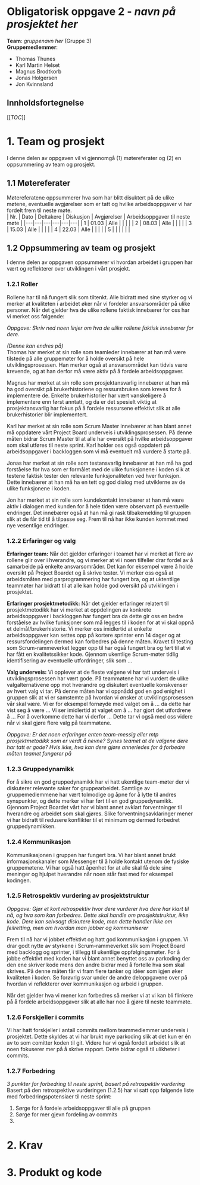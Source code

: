 # Obligatorisk oppgave 2 - *navn på prosjektet her*
**Team**: *gruppenavn her* (Gruppe 3)  
**Gruppemedlemmer**:  
 - Thomas Thunes
 - Karl Martin Helset
 - Magnus Brodtkorb
 - Jonas Holgersen
 - Jon Kvinnsland  

## Innholdsfortegnelse  
[[_TOC_]]  

# 1. Team og prosjekt
I denne delen av oppgaven vil vi gjennomgå (1) møtereferater og (2) en oppsummering av team og prosjekt.  

## 1.1 Møtereferater  
Møtereferatene oppsummerer hva som har blitt disuktert på de ulike møtene, eventuelle avgjørelser som er tatt og hvilke arbeidsoppgaver vi har fordelt frem til neste møte.  
| Nr. | Dato | Deltakere | Diskusjon | Avgjørelser | Arbeidsoppgaver til neste møte |
|---|---|---|---|---|---|
| 1 | 01.03 | Alle |  |  |  |
| 2 | 08.03 | Alle |  |  |  |
| 3 | 15.03 | Alle |  |  |  |
| 4 | 22.03 | Alle |  |  |  |
| 5 |  |  |  |  |  |  

## 1.2 Oppsummering av team og prosjekt  
I denne delen av oppgaven oppsummerer vi hvordan arbeidet i gruppen har vært og reflekterer over utviklingen i vårt prosjekt.  
### 1.2.1 Roller
Rollene har til nå fungert slik som tiltenkt. Alle bidratt med sine styrker og vi merker at kvaliteten i arbeidet øker når vi fordeler ansvarsområder på ulike personer. Når det gjelder hva de ulike rollene faktisk innebærer for oss har vi merket oss følgende:  

*Oppgave: Skriv ned noen linjer om hva de ulike rollene faktisk innebærer for dere.*  

*(Denne kan endres på)*  
Thomas har merket at sin rolle som teamleder innebærer at han må være tilstede på alle gruppemøter for å holde oversikt på hele utviklingsprosessen. Han merker også at ansvarsområdet kan tidvis være krevende, og at han derfor må være aktiv på å fordele arbeidsoppgaver.  

Magnus har merket at sin rolle som prosjektansvarlig innebærer at han må ha god oversikt på brukerhistoriene og ressursbruken som kreves for å implementere de. Enkelte brukerhistorier har vært vanskeligere å implementere enn først anntatt, og da er det spesielt viktig at prosjektansvarlig har fokus på å fordele ressursene effektivt slik at alle brukerhistorier blir implementert.  

Karl har merket at sin rolle som Scrum Master innebærer at han blant annet må oppdatere vårt Project Board underveis i utviklingsprosessen. På denne måten bidrar Scrum Master til at alle har oversikt på hvilke arbeidsoppgaver som skal utføres til neste sprint. Karl holder oss også oppdatert på arbeidsoppgaver i backloggen som vi må eventuelt må vurdere å starte på.  

Jonas har merket at sin rolle som testansvarlig innebærer at han må ha god forståelse for hva som er formålet med de ulike funksjonene i koden slik at testene faktisk tester den relevante funksjonaliteten ved hver funksjon. Dette innebærer at han må ha en tett og god dialog med utviklerne av de ulike funksjonene i koden.  

Jon har merket at sin rolle som kundekontakt innebærer at han må være aktiv i dialogen med kunden for å hele tiden være observant på eventuelle endringer. Det innebærer også at han må gi rask tilbakemelding til gruppen slik at de får tid til å tilpasse seg. Frem til nå har ikke kunden kommet med nye vesentlige endringer.  

### 1.2.2 Erfaringer og valg
**Erfaringer team:** Når det gjelder erfaringer i teamet har vi merket at flere av rollene glir over i hverandre, og vi merker at vi i noen tilfeller drar fordel av å samarbeide på enkelte ansvarsområder. Det kan for eksempel være å holde oversikt på Project Boardet og å skrive tester. Vi merker oss også at arbeidsmåten med parprogrammering har fungert bra, og at uktentlige teammøter har bidratt til at alle kan holde god oversikt på utviklingen i prosjektet.  

**Erfaringer prosjektmetodikk:** Når det gjelder erfaringer relatert til prosjektmetodikk har vi merket at oppdelingen av konkrete arbeidsoppgaver i backloggen har fungert bra da dette gir oss en bedre forståelse av hvilke funksjoner som må legges til i koden for at vi skal oppnå et delmål/brukerhistorie. Vi merker oss imidlertid at enkelte arbeidsoppgaver kan settes opp på kortere sprinter enn 14 dager og at ressursfordelingen dermed kan forbedres på denne måten. Kravet til testing som Scrum-rammeverket legger opp til har også fungert bra og ført til at vi har fått en kvalitetssikker kode. Gjennom ukentlige Scrum-møter tidlig identifisering av eventuelle utfordringer, slik som ...   

**Valg underveis:** Vi opplever at de fleste valgene vi har tatt underveis i utviklingsprosessen har vært gode. På teammøtene har vi vurdert de ulike valgalternativene opp mot hverandre og diskutert eventuelle konskvenser av hvert valg vi tar. På denne måten har vi oppnådd god en god enighet i gruppen slik at vi er samstemte på hvordan vi ønsker at utviklingsprosessen vår skal være. Vi er for eksempel fornøyde med valget om å ... da dette har vist seg å være ... Vi ser imidlertid at valget om å ... har gjort det utfordrene å ... For å overkomme dette har vi derfor ... Dette tar vi også med oss videre når vi skal gjøre flere valg på teammøtene.  

*Oppgave: Er det noen erfaringer enten team-messig eller mtp prosjektmetodikk som er verdt å nevne? Synes teamet
at de valgene dere har tatt er gode? Hvis ikke, hva kan dere gjøre annerledes for å forbedre måten teamet
fungerer på*  

### 1.2.3 Gruppedynamikk
For å sikre en god gruppedynamikk har vi hatt ukentlige team-møter der vi diskuterer relevante saker for gruppearbeidet. Samtlige av gruppemedlemmene har vært tolmodige og åpne for å lytte til andres synspunkter, og dette merker vi har ført til en god gruppedynamikk. Gjennom Project Boardet vårt har vi blant annet avklart forventninger til hverandre og arbeidet som skal gjøres. Slike forventningsavklaringer mener vi har bidratt til redusere konflikter til et minimum og dermed forbedret gruppedynamikken.  

### 1.2.4 Kommunikasjon
Kommunikasjonen i gruppen har fungert bra. Vi har blant annet brukt informasjonskanaler som Messenger til å holde kontakt utenom de fysiske gruppemøtene. Vi har også hatt åpenhet for at alle skal få dele sine meninger og hjulpet hverandre når noen står fast med for eksempel kodingen.  

### 1.2.5 Retrospektiv vurdering av prosjektstruktur
*Oppgave: Gjør et kort retrospektiv hvor dere vurderer hva dere har klart til nå, og hva som kan forbedres. Dette skal handle om prosjektstruktur, ikke kode. Dere kan selvsagt diskutere kode, men dette handler ikke om feilretting, men om hvordan man jobber og kommuniserer*  

Frem til nå har vi jobbet effektivt og hatt god kommunikasjon i gruppen. Vi drar godt nytte av styrkene i Scrum-rammeverket slik som Project Board med backlogg og sprinter, i tillegg til ukentlige oppfølgingsmøter. For å jobbe effektivt med koden har vi blant annet benyttet oss av parkoding der den ene skriver kode mens den andre bidrar med å fortelle hva som skal skrives. På denne måten får vi fram flere tanker og idéer som igjen øker kvaliteten i koden. Se forøvrig svar under de andre deloppgavene over på hvordan vi reflekterer over kommunikasjon og arbeid i gruppen.  

Når det gjelder hva vi mener kan forbedres så merker vi at vi kan bli flinkere på å fordele arbeidsoppgaver slik at alle har noe å gjøre til neste teammøte. 

### 1.2.6 Forskjeller i commits
Vi har hatt forskjeller i antall commits mellom teammedlemmer underveis i prosjektet. Dette skyldes at vi har brukt mye parkoding slik at det kun er én av to som comitter koden til git. Videre har vi også fordelt arbeidet slik at noen fokuserer mer på å skrive rapport. Dette bidrar også til ulikheter i commits.   

### 1.2.7 Forbedring
*3 punkter for forbedring til neste sprint, basert på retrospektiv vurdering*  
Basert på den retrospektive vurderingen (1.2.5) har vi satt opp følgende liste med forbedringspotensiaer til neste sprint:
1. Sørge for å fordele arbeidsoppgaver til alle på gruppen  
2. Sørge for mer gjevn fordeling av commits  
3. 

 

# 2. Krav

# 3. Produkt og kode

